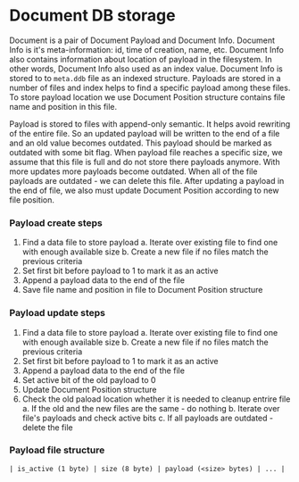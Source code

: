# Document DB storage

Document is a pair of Document Payload and Document Info. Document Info is it's meta-information: id, time of creation, name, etc. Document Info also contains information about location of payload in the filesystem. In other words, Document Info also used as an index value. Document Info is stored to to `meta.ddb` file as an indexed structure. Payloads are stored in a number of files and index helps to find a specific payload among these files. To store payload location we use Document Position structure contains file name and position in this file.

Payload is stored to files with append-only semantic. It helps avoid rewriting of the entire file. So an updated payload will be written to the end of a file and an old value becomes outdated. This payload should be marked as outdated with some bit flag. When payload file reaches a specific size, we assume that this file is full and do not store there payloads anymore. With more updates more payloads become outdated. When all of the file payloads are outdated - we can delete this file. After updating a payload in the end of file, we also must update Document Position according to new file position.

### Payload create steps

1. Find a data file to store payload
    a. Iterate over existing file to find one with enough available size
    b. Create a new file if no files match the previous criteria
2. Set first bit before payload to 1 to mark it as an active
3. Append a payload data to the end of the file
4. Save file name and position in file to Document Position structure

### Payload update steps

1. Find a data file to store payload
    a. Iterate over existing file to find one with enough available size
    b. Create a new file if no files match the previous criteria
2. Set first bit before payload to 1 to mark it as an active
3. Append a payload data to the end of the file
4. Set active bit of the old payload to 0
5. Update Document Position structure
6. Check the old paload location whether it is needed to cleanup entrire file
    a. If the old and the new files are the same - do nothing
    b. Iterate over file's payloads and check active bits
    c. If all payloads are outdated - delete the file

### Payload file structure

```
| is_active (1 byte) | size (8 byte) | payload (<size> bytes) | ... |
```

